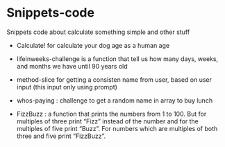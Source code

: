 # Snippets-code
Snippets code about calculate something simple and other stuff

- Calculate! for calculate your dog age as a human age

- lifeinweeks-challenge is a function that tell us how many days, weeks, and months we have until 90 years old

- method-slice for getting a consisten name from user, based on user input (this input only using prompt) 

- whos-paying : challenge to get a random name in array to buy lunch

- FizzBuzz : a function that prints the numbers from 1 to 100. But for multiples of three print “Fizz” instead of the number and for the multiples of five print “Buzz”. For
numbers which are multiples of both three and five print “FizzBuzz”.
